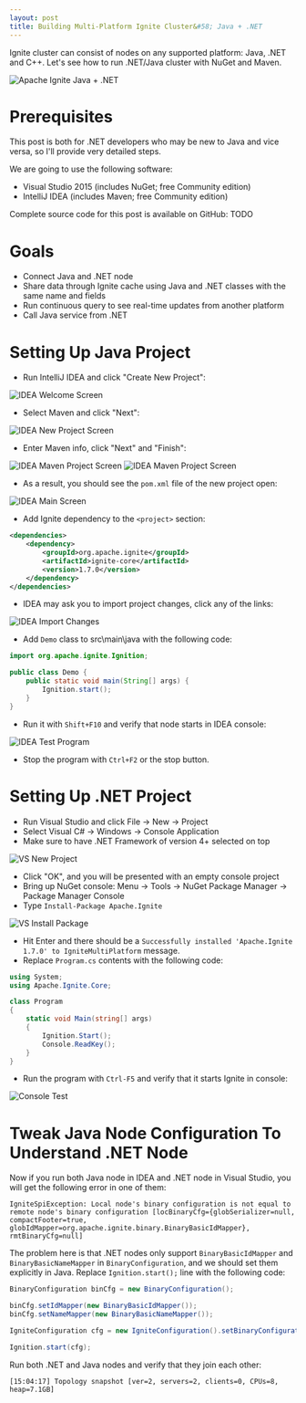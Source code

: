 ```yaml
---
layout: post
title: Building Multi-Platform Ignite Cluster&#58; Java + .NET
---
```


Ignite cluster can consist of nodes on any supported platform: Java, .NET and C++. Let's see how to run .NET/Java cluster with NuGet and Maven.

![Apache Ignite Java + .NET](../images/multi-platform-cluster.png)

# Prerequisites

This post is both for .NET developers who may be new to Java and vice versa, so I'll provide very detailed steps.

We are going to use the following software:

* Visual Studio 2015 (includes NuGet; free Community edition)
* IntelliJ IDEA (includes Maven; free Community edition)

Complete source code for this post is available on GitHub: TODO

# Goals

* Connect Java and .NET node
* Share data through Ignite cache using Java and .NET classes with the same name and fields
* Run continuous query to see real-time updates from another platform
* Call Java service from .NET

# Setting Up Java Project

* Run IntelliJ IDEA and click "Create New Project":

![IDEA Welcome Screen](../images/Multi-Platform-Cluster/idea1.png)

* Select Maven and click "Next":

![IDEA New Project Screen](../images/Multi-Platform-Cluster/idea2.png)

* Enter Maven info, click "Next" and "Finish":

![IDEA Maven Project Screen](../images/Multi-Platform-Cluster/idea3.png)
![IDEA Maven Project Screen](../images/Multi-Platform-Cluster/idea4.png)

* As a result, you should see the `pom.xml` file of the new project open:

![IDEA Main Screen](../images/Multi-Platform-Cluster/idea5.png)

* Add Ignite dependency to the `<project>` section:

```xml
<dependencies>
    <dependency>
        <groupId>org.apache.ignite</groupId>
        <artifactId>ignite-core</artifactId>
        <version>1.7.0</version>
    </dependency>
</dependencies>
```

* IDEA may ask you to import project changes, click any of the links:

![IDEA Import Changes](../images/Multi-Platform-Cluster/maven-auto-import.png)

* Add `Demo` class to src\main\java with the following code:

```java
import org.apache.ignite.Ignition;

public class Demo {
    public static void main(String[] args) {
        Ignition.start();
    }
}
```

* Run it with `Shift+F10` and verify that node starts in IDEA console:

![IDEA Test Program](../images/Multi-Platform-Cluster/idea6.png)

* Stop the program with `Ctrl+F2` or the stop button.

# Setting Up .NET Project

* Run Visual Studio and click File -> New -> Project
* Select Visual C# -> Windows -> Console Application
* Make sure to have .NET Framework of version 4+ selected on top

 ![VS New Project](../images/Multi-Platform-Cluster/vs1.png)

* Click "OK", and you will be presented with an empty console project
* Bring up NuGet console: Menu -> Tools -> NuGet Package Manager -> Package Manager Console
* Type `Install-Package Apache.Ignite`

![VS Install Package](../images/Multi-Platform-Cluster/vs2.png)

* Hit Enter and there should be a `Successfully installed 'Apache.Ignite 1.7.0' to IgniteMultiPlatform` message.
* Replace `Program.cs` contents with the following code:

```cs
using System;
using Apache.Ignite.Core;

class Program
{
    static void Main(string[] args)
    {
        Ignition.Start();
        Console.ReadKey();
    }
}
```

* Run the program with `Ctrl-F5` and verify that it starts Ignite in console:

![Console Test](../images/Multi-Platform-Cluster/vs3.png)

# Tweak Java Node Configuration To Understand .NET Node

Now if you run both Java node in IDEA and .NET node in Visual Studio, you will get the following error in one of them:

```text
IgniteSpiException: Local node's binary configuration is not equal to remote node's binary configuration [locBinaryCfg={globSerializer=null, compactFooter=true, globIdMapper=org.apache.ignite.binary.BinaryBasicIdMapper}, rmtBinaryCfg=null]
```

The problem here is that .NET nodes only support `BinaryBasicIdMapper` and `BinaryBasicNameMapper` in `BinaryConfiguration`, and we should set them explicitly in Java.
Replace `Ignition.start();` line with the following code:

```java
BinaryConfiguration binCfg = new BinaryConfiguration();

binCfg.setIdMapper(new BinaryBasicIdMapper());
binCfg.setNameMapper(new BinaryBasicNameMapper());

IgniteConfiguration cfg = new IgniteConfiguration().setBinaryConfiguration(binCfg);

Ignition.start(cfg);
```

Run both .NET and Java nodes and verify that they join each other:

```text
[15:04:17] Topology snapshot [ver=2, servers=2, clients=0, CPUs=8, heap=7.1GB]
```